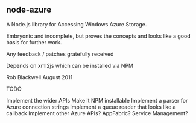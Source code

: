 node-azure
----------

A Node.js library for Accessing Windows Azure Storage.

Embryonic and incomplete, but proves the concepts and looks like a good
basis for further work.

Any feedback / patches gratefully received

Depends on xml2js which can be installed via NPM
  
Rob Blackwell
August 2011

TODO

Implement the wider APIs
Make it NPM installable
Implement a parser for Azure connection strings
Implement a queue reader that looks like a callback
Implement other Azure APIs? AppFabric? Service Management?
